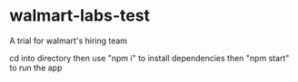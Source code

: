 # walmart-labs-test
A trial for walmart's hiring team

cd into directory then use
"npm i" to install dependencies then 
"npm start" to run the app
